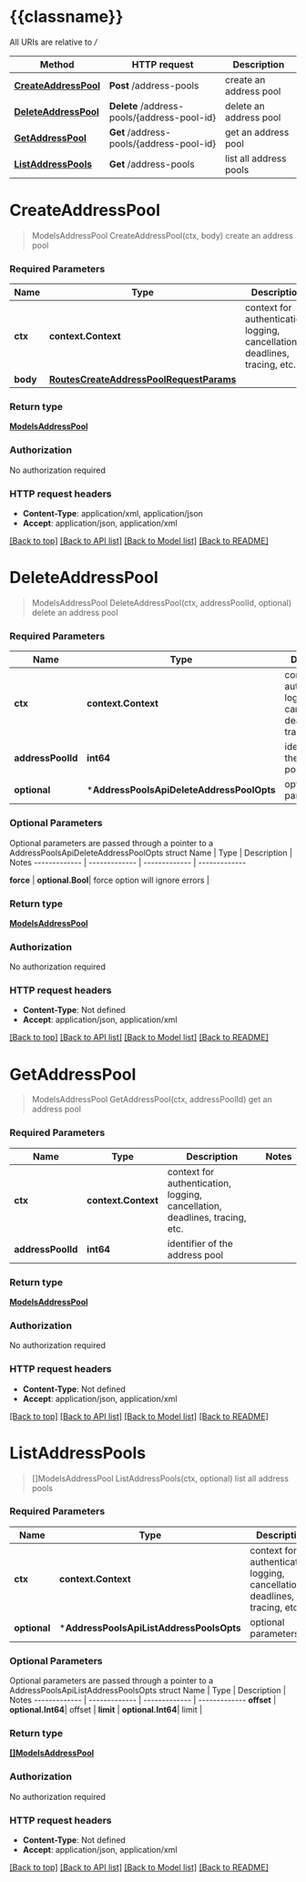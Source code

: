 # {{classname}}

All URIs are relative to */*

Method | HTTP request | Description
------------- | ------------- | -------------
[**CreateAddressPool**](AddressPoolsApi.md#CreateAddressPool) | **Post** /address-pools | create an address pool
[**DeleteAddressPool**](AddressPoolsApi.md#DeleteAddressPool) | **Delete** /address-pools/{address-pool-id} | delete an address pool
[**GetAddressPool**](AddressPoolsApi.md#GetAddressPool) | **Get** /address-pools/{address-pool-id} | get an address pool
[**ListAddressPools**](AddressPoolsApi.md#ListAddressPools) | **Get** /address-pools | list all address pools

# **CreateAddressPool**
> ModelsAddressPool CreateAddressPool(ctx, body)
create an address pool

### Required Parameters

Name | Type | Description  | Notes
------------- | ------------- | ------------- | -------------
 **ctx** | **context.Context** | context for authentication, logging, cancellation, deadlines, tracing, etc.
  **body** | [**RoutesCreateAddressPoolRequestParams**](RoutesCreateAddressPoolRequestParams.md)|  | 

### Return type

[**ModelsAddressPool**](models.AddressPool.md)

### Authorization

No authorization required

### HTTP request headers

 - **Content-Type**: application/xml, application/json
 - **Accept**: application/json, application/xml

[[Back to top]](#) [[Back to API list]](../README.md#documentation-for-api-endpoints) [[Back to Model list]](../README.md#documentation-for-models) [[Back to README]](../README.md)

# **DeleteAddressPool**
> ModelsAddressPool DeleteAddressPool(ctx, addressPoolId, optional)
delete an address pool

### Required Parameters

Name | Type | Description  | Notes
------------- | ------------- | ------------- | -------------
 **ctx** | **context.Context** | context for authentication, logging, cancellation, deadlines, tracing, etc.
  **addressPoolId** | **int64**| identifier of the address pool | 
 **optional** | ***AddressPoolsApiDeleteAddressPoolOpts** | optional parameters | nil if no parameters

### Optional Parameters
Optional parameters are passed through a pointer to a AddressPoolsApiDeleteAddressPoolOpts struct
Name | Type | Description  | Notes
------------- | ------------- | ------------- | -------------

 **force** | **optional.Bool**| force option will ignore errors | 

### Return type

[**ModelsAddressPool**](models.AddressPool.md)

### Authorization

No authorization required

### HTTP request headers

 - **Content-Type**: Not defined
 - **Accept**: application/json, application/xml

[[Back to top]](#) [[Back to API list]](../README.md#documentation-for-api-endpoints) [[Back to Model list]](../README.md#documentation-for-models) [[Back to README]](../README.md)

# **GetAddressPool**
> ModelsAddressPool GetAddressPool(ctx, addressPoolId)
get an address pool

### Required Parameters

Name | Type | Description  | Notes
------------- | ------------- | ------------- | -------------
 **ctx** | **context.Context** | context for authentication, logging, cancellation, deadlines, tracing, etc.
  **addressPoolId** | **int64**| identifier of the address pool | 

### Return type

[**ModelsAddressPool**](models.AddressPool.md)

### Authorization

No authorization required

### HTTP request headers

 - **Content-Type**: Not defined
 - **Accept**: application/json, application/xml

[[Back to top]](#) [[Back to API list]](../README.md#documentation-for-api-endpoints) [[Back to Model list]](../README.md#documentation-for-models) [[Back to README]](../README.md)

# **ListAddressPools**
> []ModelsAddressPool ListAddressPools(ctx, optional)
list all address pools

### Required Parameters

Name | Type | Description  | Notes
------------- | ------------- | ------------- | -------------
 **ctx** | **context.Context** | context for authentication, logging, cancellation, deadlines, tracing, etc.
 **optional** | ***AddressPoolsApiListAddressPoolsOpts** | optional parameters | nil if no parameters

### Optional Parameters
Optional parameters are passed through a pointer to a AddressPoolsApiListAddressPoolsOpts struct
Name | Type | Description  | Notes
------------- | ------------- | ------------- | -------------
 **offset** | **optional.Int64**| offset | 
 **limit** | **optional.Int64**| limit | 

### Return type

[**[]ModelsAddressPool**](*models.AddressPool.md)

### Authorization

No authorization required

### HTTP request headers

 - **Content-Type**: Not defined
 - **Accept**: application/json, application/xml

[[Back to top]](#) [[Back to API list]](../README.md#documentation-for-api-endpoints) [[Back to Model list]](../README.md#documentation-for-models) [[Back to README]](../README.md)

